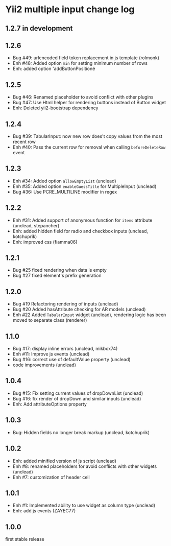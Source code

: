Yii2 multiple input change log
==============================

1.2.7 in development
--------------------

1.2.6
-----

- Bug #49: urlencoded field token replacement in js template (rolmonk)
- Enh #48: Added option `min` for setting minimum number of rows
- Enh: added option 'addButtonPositionё

1.2.5
-----

- Bug #46: Renamed placeholder to avoid conflict with other plugins
- Bug #47: Use Html helper for rendering buttons instead of Button widget
- Enh: Deleted yii2-bootstrap dependency 

1.2.4
-----

- Bug #39: TabularInput: now new row does't copy values from  the most recent row
- Enh #40: Pass the current row for removal when calling `beforeDeleteRow` event


1.2.3
-----

- Enh #34: Added option `allowEmptyList` (unclead)
- Enh #35: Added option `enableGuessTitle` for MultipleInput (unclead)
- Bug #36: Use PCRE_MULTILINE modifier in regex

1.2.2
-----

- Enh #31: Added support of anonymous function for `items` attribute (unclead, stepancher)
- Enh: added hidden field for radio and checkbox inputs (unclead, kotchuprik)
- Enh: improved css (fiamma06)

1.2.1
-----

- Bug #25 fixed rendering when data is empty
- Bug #27 fixed element's prefix generation

1.2.0
-----

- Bug #19 Refactoring rendering of inputs (unclead)
- Bug #20 Added hasAttribute checking for AR models (unclead)
- Enh #22 Added `TabularInput` widget (unclead), rendering logic has been moved to separate class (renderer)

1.1.0
-----

- Bug #17: display inline errors (unclead, mikbox74)
- Enh #11: Improve js events (unclead)
- Bug #16: correct use of defaultValue property (unclead)
- code improvements (unclead)

1.0.4
--------------------

- Bug #15: Fix setting current values of dropDownList (unclead)
- Bug #16: fix render of dropDown and similar inputs (unclead)
- Enh: Add attributeOptions property

1.0.3
-----
- Bug: Hidden fields no longer break markup (unclead, kotchuprik)

1.0.2
-----

- Enh: added minified version of js script (unclead)
- Enh #8: renamed placeholders for avoid conflicts with other widgets (unclead)
- Enh #7: customization of header cell

1.0.1
-----

- Enh #1: Implemented ability to use widget as column type (unclead)
- Enh: add js events (ZAYEC77)

1.0.0
-----

first stable release
